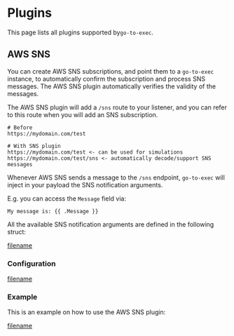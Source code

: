 # Plugins

This page lists all plugins supported by`go-to-exec`.

## AWS SNS

You can create AWS SNS subscriptions, and point them to a `go-to-exec` instance, to automatically confirm the
subscription and process SNS messages. The AWS SNS plugin automatically verifies the validity of the messages.

The AWS SNS plugin will add a `/sns` route to your listener, and you can refer to this route when you will add an SNS
subscription.

```
# Before
https://mydomain.com/test

# With SNS plugin
https://mydomain.com/test <- can be used for simulations
https://mydomain.com/test/sns <- automatically decode/support SNS messages
```

Whenever AWS SNS sends a message to the `/sns` endpoint, `go-to-exec` will inject in your payload the SNS notification arguments.

E.g. you can access the `Message` field via:

```go-template
My message is: {{ .Message }}
```

All the available SNS notification arguments are defined in the following struct:

[filename](../pkg/plugins/snshttp/notification.go ':include :type=code :fragment=sns-notification')

### Configuration

[filename](../pkg/plugins/aws_sns.go ':include :type=code :fragment=config')

### Example

This is an example on how to use the AWS SNS plugin:

[filename](../examples/config.plugin.awssns.yaml ':include :type=code')